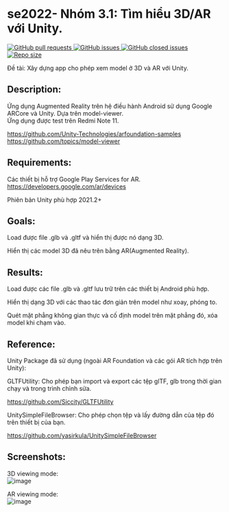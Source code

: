 # se2022- Nhóm 3.1: Tìm hiểu 3D/AR với Unity.
<a href = "pulls">
  <img alt="GitHub pull requests" src=https://img.shields.io/github/issues-pr/Luo1604/se2022-3.1>
</a>
<a href= "issues">
  <img alt="GitHub issues" src="https://img.shields.io/github/issues/Luo1604/se2022-3.1?style=plastic">
</a>
<a href= "closed">
  <img alt="GitHub closed issues" src="https://img.shields.io/github/issues-closed-raw/Luo1604/se2022-3.1">
</a>
<a href = "repo">
  <img alt="Repo size" src=https://img.shields.io/github/repo-size/Luo1604/se2022-3.1>
</a>  

Đề tài: Xây dựng app cho phép xem model ở 3D và AR với Unity.

## Description:
Ứng dụng Augmented Reality trên hệ điều hành Android sử dụng Google ARCore và Unity. Dựa trên model-viewer.  
Ứng dụng được test trên Redmi Note 11.   

https://github.com/Unity-Technologies/arfoundation-samples  
https://github.com/topics/model-viewer  

## Requirements:
Các thiết bị hỗ trợ Google Play Services for AR.
https://developers.google.com/ar/devices

Phiên bản Unity phù hợp 2021.2+

## Goals:
Load được file .glb và .gltf và hiển thị được nó dạng 3D.

Hiển thị các model 3D đã nêu trên bằng AR(Augmented Reality).

## Results:
Load được các file .glb và .gltf lưu trữ trên các thiết bị Android phù hợp.

Hiển thị dạng 3D với các thao tác đơn giản trên model như xoay, phóng to.

Quét mặt phẳng không gian thực và cố định model trên mặt phẳng đó, xóa model khi chạm vào.

## Reference:
Unity Package đã sử dụng (ngoài AR Foundation và các gói AR tích hợp trên Unity):

GLTFUtility: Cho phép bạn import và export các tệp glTF, glb trong thời gian chạy và trong trình chỉnh sửa.

https://github.com/Siccity/GLTFUtility

UnitySimpleFileBrowser: Cho phép chọn tệp và lấy đường dẫn của tệp đó trên thiết bị của bạn.

https://github.com/yasirkula/UnitySimpleFileBrowser

## Screenshots:
3D viewing mode:  
![image](https://user-images.githubusercontent.com/92431917/216575542-fd05d350-dd19-4a4c-81fb-48c3603c161c.png)

AR viewing mode:  
![image](https://user-images.githubusercontent.com/92431917/216575757-b118e5c5-ce8a-4532-9750-d9879a9c073a.png)
